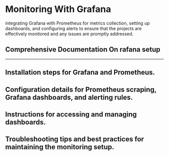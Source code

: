 # Monitoring With Grafana
integrating Grafana with Prometheus for metrics collection, setting up dashboards, and configuring alerts to ensure that the projects are effectively monitored and any issues are promptly addressed.

## Comprehensive Documentation On rafana setup

<hr>

## Installation steps for Grafana and Prometheus.
## Configuration details for Prometheus scraping, Grafana dashboards, and alerting rules.
## Instructions for accessing and managing dashboards.
## Troubleshooting tips and best practices for maintaining the monitoring setup.
